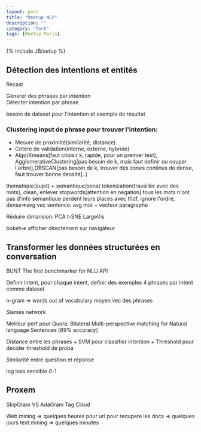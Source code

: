 ```yaml
---
layout: post
title: "Meetup NLP"
description: ""
category: "Tech"
tags: [Meetup Paris]
---
```

{% include JB/setup %}

## Détection des intentions et entités
Recast

Génerer des phrases par intention  
Détecter intention par phrase

besoin de dataset pour l'intention et exemple de résultat 

### Clustering input de phrase pour trouver l'intention:

- Mesure de proximité(similarité, distance)
- Critére de validation(interne, externe, hybride)
- Algo(Kmeans[faut choisir k, rapide, pour un premier test], AgglomerativeClustering[pas besoin de k, mais faut definir ou couper l'arbre],DBSCAN[pas besoin de k, trouver des zones continus de dense, faut trouver bonne densité]..)

thematique(sujet) + semantique(sens)
tokenization(travailler avec des mots), clean, enlever stopwords[attention en negation]
tous les mots n'ont pas d'info semantique perdent leurs places avec tfidf, ignore l'ordre, dense=>avg
vec sentence: avg mot + vecteur paragraphe

Réduire dimansion:
PCA
t-SNE
LargeVis
 
bokeh=> afficher directement sur navigateur

## Transformer les données structurées en conversation

BUNT
The first benchmarker for NLU API

Definir intent, pour chaque intent, definir des exemples
4 phrases par intent comme dataset 

n-gram => words out of vocabulary 
moyen vec des phrases

Siames network

Meilleur perf pour Quora: 
Bilateral Multi-perspective matching for Natural language Sentences [89% accuracy]

Distance entre les phrases + SVM pour classifier intention + Threshold pour decider threshold de proba

Similarité entre question et réponse

log loss sensible 0-1

## Proxem
SkipGram VS AdaGram
Tag Cloud

Web mining => quelques heures pour url
pour recupere les docs => quelques jours
text mining => quelques minutes			



